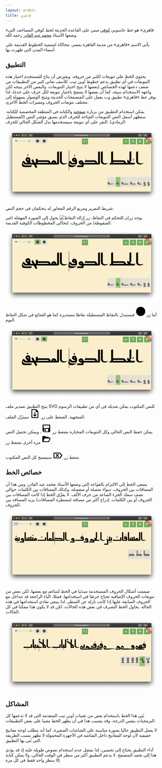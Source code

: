 ```yaml
---
layout: arabic
title: قاهري
---
```


«قاهري» هو خط حاسوبي [كوفي][1] مبني على القاعدة الحديثة لخط كوفي المصاحف التي
وضعها الأستاذ [محمد عبد القادر][2] رحمه الله.

يأتى الاسم «قاهري» من مدينة القاهرة بمصر، محاكاة لتسمية الخطوط القديمة على
أسماء المدن التي ظهرت بها.

التطبيق
-------

يحتوي الخط على تنويعات لكثير من حروفه، ويفترض أن يتاح للمستخدم اختيار هذه
التنويعات في أي تطبيق يدعم خطوط أوبن تيب. للأسف تعاني كثير من التطبيقات من ضعف
دعمها لهذه الخصائص (بعضها لا يتيح اختيار التنويعات، والبعض الآخر يتيحه لكن
واجهة الاستخدام سيئة، كما أن بعضها لا يسمح باختيار تنويعة لكل حرف على حدة)، لذا
يوفر خط «قاهري» تطبيق وب يعمل على المتصفحات الحديثة ويتيح الوصول بسهولة إلى
مختلف تنويعات الحروف ومميزات الخط الأخرى.

يمكن استخدام التطبيق من بزيارة [صفحته][4] والكتابة في المنطقة المخصصة للكتابة.
ستظهر أسفل النص التنويعات المتاحة للحرف الذي يسبق مؤشر النص (المستطيل الرمادي).
النقر على أي تنويعة سيستخدمها بدل الشكل الحالي للحرف:

![لقطة شاشة للتطبيق في الوضع المبدئي](assets/images/screenshot.png)

شريط التمرير ومربع الرقم المجاور له يتحكمان في حجم النص.

يوجد زران للتحكم في النقاط، زر ![إزالة
النقاط](app/assets/images/remove-dots.svg) يحول إلى الصورة المهمَلة (غير
المنقوطة) من الحروف، لتحاكي المخطوطات الكوفية القديمة.

![لقطة شاشة للتطبيق بدون نقاط](assets/images/screenshot-dotless.png)

أما زر ![النقاط المستديرة](app/assets/images/round-dots.svg) فيستبدل بالنقاط
المستطيلة نقاطا مستديرة كما هو الشائع في شكل النقاط اليوم.

![لقطة شاشة للتطبيق بنقاط مستديرة](assets/images/screenshot-rounded-dots.png)

يتيح التطبيق تصدير ملف SVG للنص المكتوب يمكن تعديله في أي من تطبيقات الرسوم
المتجهية. الضغط على زر ![التصدير](app/assets/images/export.svg) سينزّل الملف.

يمكن حفظ النص الحالي وكل التنويعات المختارة بضغط زر
![الحفظ](app/assets/images/save.svg)، ويمكن تحميل النص مرة أخرى بضغط زر
![الفتح](app/assets/images/open.svg).

ضغط زر ![المسح](app/assets/images/clear.svg) سيمسح كل النص المكتوب.

خصائص الخط
----------

يسعى الخط إلى الالتزام بالقواعد التي وضعها الأستاذ محمد عبد القادر، ومن هذا أن
المسافات بين الحروف، سواء متصلة أو منفصلة، وكذلك المسافات بين الكلمات حوالي نصف
سمك الجزء الصاعد من حرف الألف. لا يفرِّق الخط إذا كانت المسافات بين الحروف أو بين
الكلمات. إدراج أكثر من مسافة (مسطرة المسافات) يزيد المسافة بين الحروف.

![لقطة شاشة توضح المسافات بين الحروف](assets/images/screenshot-spacing.png)

صممت أشكال الحروف المستخدمة مبدئيا في الخط لتتناغم مع بعضها، لكن بعض من تنويعات
الحروف الإضافية تحتاج حرصًا في استخدامها. فمثلا، الياء الراجعة قد تتداخل مع
الحروف السابقة عليها إذا كانت نازلة عن السطر، لذا ينبغي تفادي استخدامها في هذه
الحالة. يحاول الخط التصرف في بعض هذه الحالات، لكن قد لا يكون هذا ممكنا في كل
الحالات.

![لقطة شاشة يظهر فيها تداخل بعض الحروف](assets/images/screenshot-clash.png)

المشاكل
-------

بُنِي هذا الخط باستخدام بعض من تقنيات أوبن تيب المتقدمة التي قد لا تدعمها كل
البرمجيات بنفس الدرجة، وقد يتسبب هذا في أن يظهر الخط معيبا على بعض التطبيقات.


لا يعمل التطبيق حاليا بصورة مناسبة على الشاشات الصغيرة، كما أنه يتطلب لوحة
مفاتيح حقيقية لأن لوحة المفاتيح داخل الشاشة في الأجهزة المحمولة لا تظهر بسبب
الطريقة التي بُني بها التطبيق.

أداء التطبيق يحتاج إلى تحسين، لذا يفضل عدم استخدام نصوص طويلة عليه إذ قد يؤدي
هذا إلى تجمد المتصفح. لا يدعم التطبيق أكثر من سطر في الوقت الحالي، ولا يمكن
كتابة إلا سطر واحد فقط في كل مرة.

[1]: https://ar.wikipedia.org/wiki/خط_كوفي
[2]: https://ar.wikipedia.org/wiki/محمد_عبد_القادر_عبد_الله_(خطاط)
[3]: https://github.com/alif-type/qahiri/releases/latest
[4]: https://alif-type.github.io/qahiri/app/
